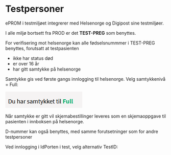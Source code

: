 # Testpersoner

ePROM i testmiljøet integrerer med Helsenorge og Digipost sine testmiljøer. 

I alle miljø bortsett fra PROD er det **TEST-PREG** som benyttes.

For verifisering mot helsenorge kan alle fødselsnummmer i TEST-PREG benyttes, forutsatt at testpasienten
- ikke har status død
- er over 16 år
- har gitt samtykke på helsenorge

Samtykke gis ved første gangs innlogging til helsenorge. Velg samtykkenivå = Full:

![eprom](img/ePROM_samtykke_lite.png)

Når samtykke er gitt vil skjemabestillinger leveres som en skjemaoppgave til pasienten i innboksen på helsenorge.

D-nummer kan også benyttes, med samme forutsetninger som for andre testpersoner

Ved innlogging i IdPorten i test, velg alternativ TestID:



